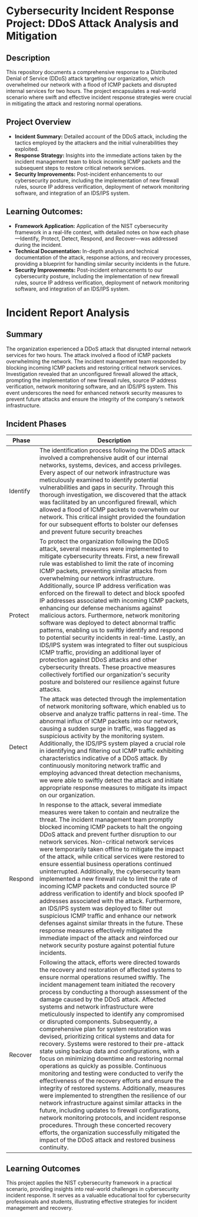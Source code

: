 <h1>Cybersecurity Incident Response Project: DDoS Attack Analysis and Mitigation</h1>

 

<h2>Description</h2>
This repository documents a comprehensive response to a Distributed Denial of Service (DDoS) attack targeting our organization, which overwhelmed our network with a flood of ICMP packets and disrupted internal services for two hours. The project encapsulates a real-world scenario where swift and effective incident response strategies were crucial in mitigating the attack and restoring normal operations.
<br />


<h2>Project Overview</h2>

- <b>Incident Summary:</b> Detailed account of the DDoS attack, including the tactics employed by the attackers and the initial vulnerabilities they exploited.  
- <b>Response Strategy:</b> Insights into the immediate actions taken by the incident management team to block incoming ICMP packets and the subsequent steps to restore critical network services.
- <b>Security Improvements:</b> Post-incident enhancements to our cybersecurity posture, including the implementation of new firewall rules, source IP address verification, deployment of network monitoring software, and integration of an IDS/IPS system.

<h2>Learning Outcomes: </h2>

- <b>Framework Application:</b> Application of the NIST cybersecurity framework in a real-life context, with detailed notes on how each phase—Identify, Protect, Detect, Respond, and Recover—was addressed during the incident.  
- <b>Technical Documentation:</b> In-depth analysis and technical documentation of the attack, response actions, and recovery processes, providing a blueprint for handling similar security incidents in the future.
- <b>Security Improvements:</b> Post-incident enhancements to our cybersecurity posture, including the implementation of new firewall rules, source IP address verification, deployment of network monitoring software, and integration of an IDS/IPS system.


# Incident Report Analysis


## Summary

The organization experienced a DDoS attack that disrupted internal network services for two hours. The attack involved a flood of ICMP packets overwhelming the network. The incident management team responded by blocking incoming ICMP packets and restoring critical network services. Investigation revealed that an unconfigured firewall allowed the attack, prompting the implementation of new firewall rules, source IP address verification, network monitoring software, and an IDS/IPS system. This event underscores the need for enhanced network security measures to prevent future attacks and ensure the integrity of the company's network infrastructure.

## Incident Phases

| Phase     | Description |
|-----------|-------------|
| Identify  | The identification process following the DDoS attack involved a comprehensive audit of our internal networks, systems, devices, and access privileges. Every aspect of our network infrastructure was meticulously examined to identify potential vulnerabilities and gaps in security. Through this thorough investigation, we discovered that the attack was facilitated by an unconfigured firewall, which allowed a flood of ICMP packets to overwhelm our network. This critical insight provided the foundation for our subsequent efforts to bolster our defenses and prevent future security breaches|
| Protect   | To protect the organization following the DDoS attack, several measures were implemented to mitigate cybersecurity threats. First, a new firewall rule was established to limit the rate of incoming ICMP packets, preventing similar attacks from overwhelming our network infrastructure. Additionally, source IP address verification was enforced on the firewall to detect and block spoofed IP addresses associated with incoming ICMP packets, enhancing our defense mechanisms against malicious actors. Furthermore, network monitoring software was deployed to detect abnormal traffic patterns, enabling us to swiftly identify and respond to potential security incidents in real-time. Lastly, an IDS/IPS system was integrated to filter out suspicious ICMP traffic, providing an additional layer of protection against DDoS attacks and other cybersecurity threats. These proactive measures collectively fortified our organization's security posture and bolstered our resilience against future attacks. |
| Detect    | The attack was detected through the implementation of network monitoring software, which enabled us to observe and analyze traffic patterns in real-time. The abnormal influx of ICMP packets into our network, causing a sudden surge in traffic, was flagged as suspicious activity by the monitoring system. Additionally, the IDS/IPS system played a crucial role in identifying and filtering out ICMP traffic exhibiting characteristics indicative of a DDoS attack. By continuously monitoring network traffic and employing advanced threat detection mechanisms, we were able to swiftly detect the attack and initiate appropriate response measures to mitigate its impact on our organization. |
| Respond   | In response to the attack, several immediate measures were taken to contain and neutralize the threat. The incident management team promptly blocked incoming ICMP packets to halt the ongoing DDoS attack and prevent further disruption to our network services. Non-critical network services were temporarily taken offline to mitigate the impact of the attack, while critical services were restored to ensure essential business operations continued uninterrupted. Additionally, the cybersecurity team implemented a new firewall rule to limit the rate of incoming ICMP packets and conducted source IP address verification to identify and block spoofed IP addresses associated with the attack. Furthermore, an IDS/IPS system was deployed to filter out suspicious ICMP traffic and enhance our network defenses against similar threats in the future. These response measures effectively mitigated the immediate impact of the attack and reinforced our network security posture against potential future incidents. |
| Recover   | Following the attack, efforts were directed towards the recovery and restoration of affected systems to ensure normal operations resumed swiftly. The incident management team initiated the recovery process by conducting a thorough assessment of the damage caused by the DDoS attack. Affected systems and network infrastructure were meticulously inspected to identify any compromised or disrupted components. Subsequently, a comprehensive plan for system restoration was devised, prioritizing critical systems and data for recovery. Systems were restored to their pre-attack state using backup data and configurations, with a focus on minimizing downtime and restoring normal operations as quickly as possible. Continuous monitoring and testing were conducted to verify the effectiveness of the recovery efforts and ensure the integrity of restored systems. Additionally, measures were implemented to strengthen the resilience of our network infrastructure against similar attacks in the future, including updates to firewall configurations, network monitoring protocols, and incident response procedures. Through these concerted recovery efforts, the organization successfully mitigated the impact of the DDoS attack and restored business continuity. |




## Learning Outcomes

This project applies the NIST cybersecurity framework in a practical scenario, providing insights into real-world challenges in cybersecurity incident response. It serves as a valuable educational tool for cybersecurity professionals and students, illustrating effective strategies for incident management and recovery.





<!--
 ```diff
- text in red
+ text in green
! text in orange
# text in gray
@@ text in purple (and bold)@@
```
--!>
